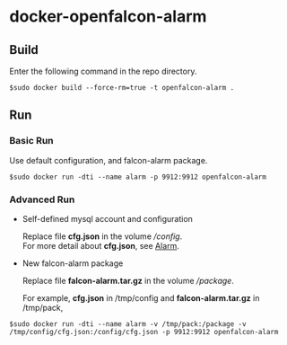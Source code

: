 # docker-openfalcon-alarm

## Build

Enter the following command in the repo directory.

```
$sudo docker build --force-rm=true -t openfalcon-alarm .
```

## Run

### Basic Run

Use default configuration, and falcon-alarm package.

```
$sudo docker run -dti --name alarm -p 9912:9912 openfalcon-alarm
```

### Advanced Run

+ Self-defined mysql account and configuration

  Replace file **cfg.json** in the volume */config*.  
  For more detail about **cfg.json**, see [Alarm](http://book.open-falcon.com/zh/install/alarm.html).

+ New falcon-alarm package

  Replace file **falcon-alarm.tar.gz** in the volume */package*.
  
  For example, **cfg.json** in /tmp/config and **falcon-alarm.tar.gz** in /tmp/pack,

```
$sudo docker run -dti --name alarm -v /tmp/pack:/package -v /tmp/config/cfg.json:/config/cfg.json -p 9912:9912 openfalcon-alarm
```
